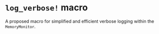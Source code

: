 # `log_verbose!` macro

A proposed macro for simplified and efficient verbose logging within the `MemoryMonitor`.